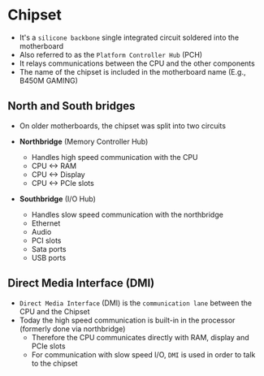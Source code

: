 # Chipset

- It's a `silicone backbone` single integrated circuit soldered into the motherboard
- Also referred to as the `Platform Controller Hub` (PCH)
- It relays communications between the CPU and the other components
- The name of the chipset is included in the motherboard name (E.g., B450M GAMING)

## North and South bridges

- On older motherboards, the chipset was split into two circuits

- **Northbridge** (Memory Controller Hub)

  - Handles high speed communication with the CPU
  - CPU <-> RAM
  - CPU <-> Display
  - CPU <-> PCIe slots

- **Southbridge** (I/O Hub)

  - Handles slow speed communication with the northbridge
  - Ethernet
  - Audio
  - PCI slots
  - Sata ports
  - USB ports

## Direct Media Interface (DMI)

- `Direct Media Interface` (DMI) is the `communication lane` between the CPU and the Chipset
- Today the high speed communication is built-in in the processor (formerly done via northbridge)
  - Therefore the CPU communicates directly with RAM, display and PCIe slots
  - For communication with slow speed I/O, `DMI` is used in order to talk to the chipset
